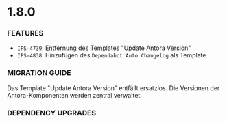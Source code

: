 # 1.8.0
### FEATURES
* `IFS-4739`: Entfernung des Templates "Update Antora Version"
* `IFS-4838`: Hinzufügen des `Dependabot Auto Changelog` als Template 

### MIGRATION GUIDE

Das Template "Update Antora Version" entfällt ersatzlos. 
Die Versionen der Antora-Komponenten werden zentral verwaltet.

### DEPENDENCY UPGRADES
